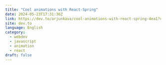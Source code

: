 ```yaml
---
title: "Cool animations with React-Spring"
date: 2024-05-23T17:31:36Z
link: https://dev.to/arjunkava/cool-animations-with-react-spring-4ea1?utm_medium=RSS&utm_source=news.12bit.vn
site: dev.to
language: English
category:
  - webdev
  - javascript
  - animation
  - react
draft: false
---
```

